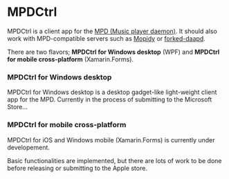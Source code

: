 # MPDCtrl

MPDCtrl is a client app for the [MPD (Music player daemon)](http://www.musicpd.org/). It should also work with MPD-compatible servers such as [Mopidy](https://www.mopidy.com/) or [forked-daapd](http://ejurgensen.github.io/forked-daapd/). 
  
There are two flavors; **MPDCtrl for Windows desktop** (WPF) and **MPDCtrl for mobile cross-platform** (Xamarin.Forms).  

### MPDCtrl for Windows desktop

MPDCtrl for Windows desktop is a desktop gadget-like light-weight client app for the MPD. Currently in the process of submitting to the Microsoft Store…
  
 
   
### MPDCtrl for mobile cross-platform

MPDCtrl for iOS and Windows mobile (Xamarin.Forms) is currently under developement.   
  
Basic functionalities are implemented, but there are lots of work to be done before releasing or submitting to the Apple store.  

